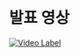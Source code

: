 # 발표 영상
[![Video Label](http://img.youtube.com/vi/stMl8itDZRs&t=1s&ab_channel=손혁진/0.jpg)](https://youtu.be/stMl8itDZRs&t=1s&ab_channel=손혁진)

